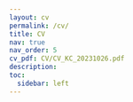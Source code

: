```yaml
---
layout: cv
permalink: /cv/
title: CV
nav: true
nav_order: 5
cv_pdf: CV/CV_KC_20231026.pdf
description: 
toc:
  sidebar: left
---
```

